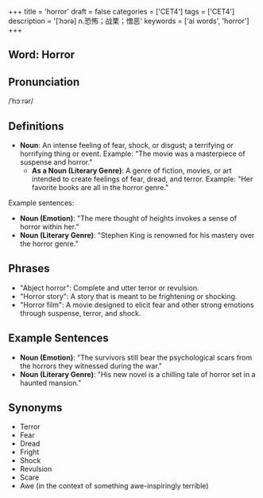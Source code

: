 +++
title = 'horror'
draft = false
categories = ['CET4']
tags = ['CET4']
description = '[ˈhɔrə] n.恐怖；战栗；憎恶'
keywords = ['ai words', 'horror']
+++

## Word: Horror

## Pronunciation
/ˈhɔːrər/

## Definitions
- **Noun**: An intense feeling of fear, shock, or disgust; a terrifying or horrifying thing or event. Example: "The movie was a masterpiece of suspense and horror."
  - **As a Noun (Literary Genre)**: A genre of fiction, movies, or art intended to create feelings of fear, dread, and terror. Example: "Her favorite books are all in the horror genre."

Example sentences:
- **Noun (Emotion)**: "The mere thought of heights invokes a sense of horror within her."
- **Noun (Literary Genre)**: "Stephen King is renowned for his mastery over the horror genre."

## Phrases
- "Abject horror": Complete and utter terror or revulsion.
- "Horror story": A story that is meant to be frightening or shocking.
- "Horror film": A movie designed to elicit fear and other strong emotions through suspense, terror, and shock.

## Example Sentences
- **Noun (Emotion)**: "The survivors still bear the psychological scars from the horrors they witnessed during the war."
- **Noun (Literary Genre)**: "His new novel is a chilling tale of horror set in a haunted mansion."

## Synonyms
- Terror
- Fear
- Dread
- Fright
- Shock
- Revulsion
- Scare
- Awe (in the context of something awe-inspiringly terrible)
